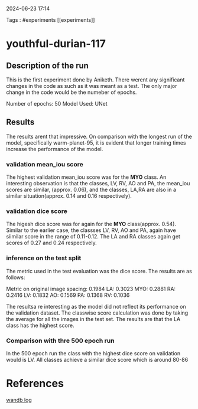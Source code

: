 2024-06-23 
17:14

Tags : #experiments [[experiments]]

# youthful-durian-117

## Description of the run

This is the first experiment done by Aniketh. There werent any significant changes in the code as such as it was meant as a test. The only major change in the code would be the numeber of epochs.

Number of epochs: 50
Model Used: UNet

## Results

The results arent that impressive. On comparison with the longest run of the model, specifically warm-planet-95, it is evident that longer training times increase the performance of the model.
### validation mean_iou score
The highest validation mean_iou score was for the **MYO** class. An interesting observation is that the classes, LV, RV, AO and PA, the mean_iou scores are similar, (approx. 0.06), and the classes, LA,RA are also in a similar situation(approx. 0.14 and 0.16 respectively).  

### validation dice score
The higesh dice score was for again for the **MYO** class(approx. 0.54). Similar to the earlier case, the classses LV, RV, AO and PA, again have siimilar score in the range of  0.11-0.12. The LA and RA classes again get scores of 0.27 and 0.24 respectively.

### inference on the test split
The metric used in the test evaluation was the dice score. The results are as follows:

Metric on original image spacing: 0.1984
LA: 0.3023
MYO: 0.2881
RA: 0.2416
LV: 0.1832 
AO: 0.1569
PA: 0.1368
RV: 0.1036

The resultsa re interesting as the model did not reflect its performance on the validation dataset. The classwise score calculation was done by taking the average for all the images in the test set. The results are that the LA class has the highest score.

### Comparison with thre 500 epoch run
In the 500 epoch run the class with the highest dice score on validation would is LV. All classes achieve a similar dice score which is around 80-86


# References

[wandb log](https://wandb.ai/amrita-medicalai/vr-heart-segmentation/runs/wrmyezye/overview?nw=nwuseranikethvij464)
